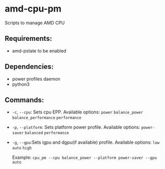 # amd-cpu-pm
Scripts to manage AMD CPU

## Requirements:
* amd-pstate to be enabled

## Dependencies: 
* power profiles daemon
* python3

## Commands:
* `-c`, `--cpu`: Sets cpu EPP. Available options: `power` `balance_power` `balance_performance` `performance`
* `-p`, `--platform`: Sets platform power profile. Available options: `power-saver` `balanced` `performance`
* `-g`,  `--gpu`:Sets igpu and dgpu(if available) profile. Available options: `low` `auto` `high`

  Example: `cpu_pm --cpu balance_power --platform power-saver --gpu auto`

